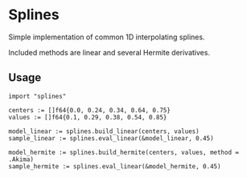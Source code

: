 # Splines

Simple implementation of common 1D interpolating splines.

Included methods are linear and several Hermite derivatives.

## Usage

```odin
import "splines"

centers := []f64{0.0, 0.24, 0.34, 0.64, 0.75}
values := []f64{0.1, 0.29, 0.38, 0.54, 0.85}

model_linear := splines.build_linear(centers, values)
sample_linear := splines.eval_linear(&model_linear, 0.45)

model_hermite := splines.build_hermite(centers, values, method = .Akima)
sample_hermite := splines.eval_linear(&model_hermite, 0.45)
```
